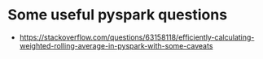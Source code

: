 # Some useful pyspark questions
- https://stackoverflow.com/questions/63158118/efficiently-calculating-weighted-rolling-average-in-pyspark-with-some-caveats
